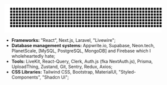 
<p align="center">
  <img src="gitartwork.svg" alt="gitartwork">
</p>

- **Frameworks:** "React", Next.js, Laravel, "Livewire";
- **Database management systems:** Appwrite.io, Supabase, Neon.tech, PlanetScale, [MySQL, PostgreSQL, MongoDB] and Firebase which I wholeheartedly hate;
- **Tools:** LiveKit, React-Query, Clerk, Auth.js (fka NextAuth.js), Prisma, UploadThing, Zustand, Git, Sentry, Redux, Axios;
- **CSS Libraries:** Tailwind CSS, Bootstrap, MaterialUI, "Styled-Components", "Shadcn Ui";

